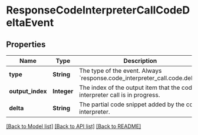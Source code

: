 # ResponseCodeInterpreterCallCodeDeltaEvent
## Properties

| Name | Type | Description | Notes |
|------------ | ------------- | ------------- | -------------|
| **type** | **String** | The type of the event. Always &#x60;response.code_interpreter_call.code.delta&#x60;.  | [default to null] |
| **output\_index** | **Integer** | The index of the output item that the code interpreter call is in progress.  | [default to null] |
| **delta** | **String** | The partial code snippet added by the code interpreter.  | [default to null] |

[[Back to Model list]](../README.md#documentation-for-models) [[Back to API list]](../README.md#documentation-for-api-endpoints) [[Back to README]](../README.md)

